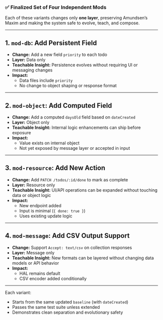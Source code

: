 ### ✅ Finalized Set of Four Independent Mods

Each of these variants changes only **one layer**, preserving Amundsen’s Maxim and making the system safe to evolve, teach, and compose.

---

## 1. `mod-db`: Add Persistent Field
- **Change:** Add a new field `priority` to each todo
- **Layer:** Data only
- **Teachable Insight:** Persistence evolves without requiring UI or messaging changes
- **Impact:**
  - Data files include `priority`
  - No change to object shaping or response format

---

## 2. `mod-object`: Add Computed Field
- **Change:** Add a computed `daysOld` field based on `dateCreated`
- **Layer:** Object only
- **Teachable Insight:** Internal logic enhancements can ship before exposure
- **Impact:**
  - Value exists on internal object
  - Not yet exposed by message layer or accepted in input

---

## 3. `mod-resource`: Add New Action
- **Change:** Add `PATCH /todos/:id/done` to mark as complete
- **Layer:** Resource only
- **Teachable Insight:** UI/API operations can be expanded without touching data or object logic
- **Impact:**
  - New endpoint added
  - Input is minimal (`{ done: true }`)
  - Uses existing update logic

---

## 4. `mod-message`: Add CSV Output Support
- **Change:** Support `Accept: text/csv` on collection responses
- **Layer:** Message only
- **Teachable Insight:** New formats can be layered without changing data models or API behavior
- **Impact:**
  - HAL remains default
  - CSV encoder added conditionally

---

Each variant:
- Starts from the same updated `baseline` (with `dateCreated`)
- Passes the same test suite unless extended
- Demonstrates clean separation and evolutionary safety

